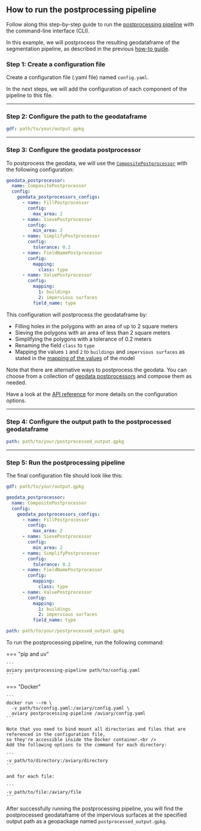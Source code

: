 ## How to run the postprocessing pipeline

Follow along this step-by-step guide to run the [postprocessing pipeline](../../cli_reference/postprocessing_pipeline.md)
with the command-line interface (CLI).

In this example, we will postprocess the resulting geodataframe of the segmentation pipeline,
as described in the previous [how-to guide](how_to_run_the_segmentation_pipeline.md).

### Step 1: Create a configuration file

Create a configuration file (.yaml file) named `config.yaml`.

In the next steps, we will add the configuration of each component of the pipeline to this file.

---

### Step 2: Configure the path to the geodataframe

``` yaml title="config.yaml"
gdf: path/to/your/output.gpkg
```

---

### Step 3: Configure the geodata postprocessor

To postprocess the geodata,
we will use the [`CompositePostprocessor`](../../api_reference/geodata/geodata_postprocessor/composite_postprocessor.md)
with the following configuration:

``` yaml title="config.yaml"
geodata_postprocessor:
  name: CompositePostprocessor
  config:
    geodata_postprocessors_configs:
      - name: FillPostprocessor
        config:
          max_area: 2
      - name: SievePostprocessor
        config:
          min_area: 2
      - name: SimplifyPostprocessor
        config:
          tolerance: 0.2
      - name: FieldNamePostprocessor
        config:
          mapping:
            class: type
      - name: ValuePostprocessor
        config:
          mapping:
            1: buildings
            2: impervious surfaces
          field_name: type
```

This configuration will postprocess the geodataframe by:

- Filling holes in the polygons with an area of up to 2 square meters
- Sieving the polygons with an area of less than 2 square meters
- Simplifying the polygons with a tolerance of 0.2 meters
- Renaming the field `class` to `type`
- Mapping the values `1` and `2` to `buildings` and `impervious surfaces`
  as stated in the [mapping of the values](../../aviary/index.md#mapping-of-the-values) of the model

Note that there are alternative ways to postprocess the geodata.
You can choose from a collection of [geodata postprocessors](../../api_reference/geodata/geodata_postprocessor/geodata_postprocessor.md)
and compose them as needed.

Have a look at the [API reference](../../api_reference/geodata/geodata_postprocessor/composite_postprocessor.md#aviary.geodata.CompositePostprocessorConfig)
for more details on the configuration options.

---

### Step 4: Configure the output path to the postprocessed geodataframe

``` yaml title="config.yaml"
path: path/to/your/postprocessed_output.gpkg
```

---

### Step 5: Run the postprocessing pipeline

The final configuration file should look like this:

``` yaml title="config.yaml"
gdf: path/to/your/output.gpkg

geodata_postprocessor:
  name: CompositePostprocessor
  config:
    geodata_postprocessors_configs:
      - name: FillPostprocessor
        config:
          max_area: 2
      - name: SievePostprocessor
        config:
          min_area: 2
      - name: SimplifyPostprocessor
        config:
          tolerance: 0.2
      - name: FieldNamePostprocessor
        config:
          mapping:
            class: type
      - name: ValuePostprocessor
        config:
          mapping:
            1: buildings
            2: impervious surfaces
          field_name: type

path: path/to/your/postprocessed_output.gpkg
```

To run the postprocessing pipeline, run the following command:

=== "pip and uv"

    ```
    aviary postprocessing-pipeline path/to/config.yaml
    ```

=== "Docker"

    ```
    docker run --rm \
      -v path/to/config.yaml:/aviary/config.yaml \
      aviary postprocessing-pipeline /aviary/config.yaml
    ```

    Note that you need to bind mount all directories and files that are referenced in the configuration file,
    so they're accessible inside the Docker container.<br />
    Add the following options to the command for each directory:

    ```
    -v path/to/directory:/aviary/directory
    ```

    and for each file:

    ```
    -v path/to/file:/aviary/file
    ```

After successfully running the postprocessing pipeline, you will find the postprocessed geodataframe
of the impervious surfaces at the specified output path as a geopackage named `postprocessed_output.gpkg`.
